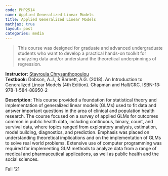 ```yaml
---
code: PHP2514 
name: Applied Generalized Linear Models
title: Applied Generalized Linear Models
mathjax: true
layout: post
categories: media
---
```


> This course was designed for graduate and advanced undergraduate students who want to develop a practical hands-on toolkit for analyzing data and/or understand the theoretical underpinnings of regression.

<!-- 
<link href="//netdna.bootstrapcdn.com/font-awesome/4.0.3/css/font-awesome.css" rel="stylesheet">
<script src="https://kit.fontawesome.com/a076d05399.js" crossorigin="anonymous"></script>
<script src="https://cdnjs.cloudflare.com/ajax/libs/mathjax/2.7.5/MathJax.js?config=TeX-AMS_CHTML.js"></script> 
-->

**Instructor:** [Stavroula Chrysanthopoulou](https://vivo.brown.edu/display/schrysan) <br>
**Textbook:** Dobson, A.J., & Barnett, A.G. (2018). An Introduction to Generalized Linear Models (4th Edition). Chapman and Hall/CRC. ISBN-13: 978-1-584-88950-2

<!-- https://doi.org/10.1201/9781315182780 <br> -->

<!--
<i class="fa-regular fa-link"></i> 
<i class='fab fa-github'></i>
-->

**Description:** This course provided a foundation for statistical theory and implementation of generalized linear models (GLMs) used to fit data and answer important questions in the area of clinical and population health research. The course focused on a survey of applied GLMs for outcomes common in public health data, including continuous, binary, count, and survival data, where topics ranged from exploratory analysis, estimation, model building, diagnostics, and prediction. Emphasis was placed on understanding theoretical implications and on the implementation of GLMs to solve real world problems. Extensive use of computer programming was required for implementing GLM methods to analyze data from a range of medical and pharmaceutical applications, as well as public health and the social sciences. 

Fall '21
